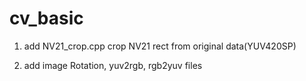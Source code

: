 # cv_basic

1. add NV21_crop.cpp
crop NV21 rect from original data(YUV420SP)

2. add image Rotation, yuv2rgb, rgb2yuv files
